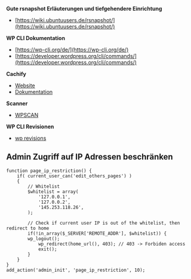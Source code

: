 **Gute rsnapshot Erläuterungen und tiefgehendere Einrichtung**

- [https://wiki.ubuntuusers.de/rsnapshot/](https://wiki.ubuntuusers.de/rsnapshot/)

**WP CLI Dokumentation**

- [https://wp-cli.org/de/](https://wp-cli.org/de/)
- [https://developer.wordpress.org/cli/commands/](https://developer.wordpress.org/cli/commands/)

**Cachify**

- [Website](https://cachify.pluginkollektiv.org/de/)
- [Dokumentation](https://cachify.pluginkollektiv.org/de/documentation/)


**Scanner**

- [WPSCAN](https://github.com/wpscanteam/wpscan)



**WP CLI Revisionen**

- [wp revisions](https://www.liquidweb.com/kb/delete-post-revisions-using-wp-cli/)




## Admin Zugriff auf IP Adressen beschränken

    function page_ip_restriction() {
        if( current_user_can('edit_others_pages') )
        {
            // Whitelist
            $whitelist = array(
                '127.0.0.1',
                '127.0.0.2',
                '145.253.118.26',
            );

            // Check if current user IP is out of the whitelist, then redirect to home
            if(!in_array($_SERVER['REMOTE_ADDR'], $whitelist)) {
            wp_logout();
                wp_redirect(home_url(), 403); // 403 -> Forbiden access
                exit();
            }
        }
    }
    add_action('admin_init', 'page_ip_restriction', 10);